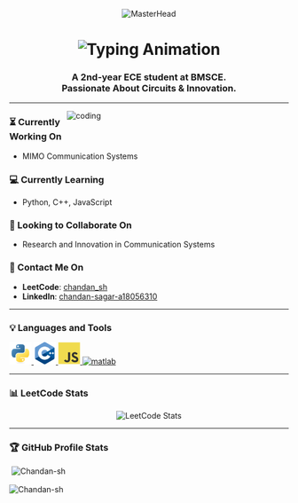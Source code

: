 <p align="center">
  <img src="https://pbs.twimg.com/community_banner_img/1513986958229446671/wiKHoYSR?format=jpg&name=small" alt="MasterHead" />
</p> 

<h1 align="center">
    <img src="https://readme-typing-svg.herokuapp.com/?font=Righteous&size=35&center=true&vCenter=true&width=500&height=70&lines=Hi+👋%2C+I'm+Chandan+SH;Welcome+to+my+GitHub+profile!" alt="Typing Animation" />
</h1>

<h3 align="center">A 2nd-year ECE student at BMSCE.<br> Passionate About Circuits & Innovation.</h3>

---
<img align="right" alt="coding" width="400" src="https://imgur.com/LDSvEL5.png">

### ⏳ Currently Working On  
- MIMO Communication Systems  

### 💻 Currently Learning  
- Python, C++, JavaScript  

### 👯 Looking to Collaborate On  
- Research and Innovation in Communication Systems  

### 📱 Contact Me On  
- **LeetCode**: [chandan_sh](https://leetcode.com/u/chandan_sh/)  
- **LinkedIn**: [chandan-sagar-a18056310](https://www.linkedin.com/in/chandan-sagar-a18056310)  

---

### 💡 Languages and Tools  
<p align="left"> 
    <a href="https://www.python.org/" target="_blank" rel="noreferrer"> 
        <img src="https://raw.githubusercontent.com/devicons/devicon/master/icons/python/python-original.svg" alt="python" width="40" height="40"/> 
    </a> 
    <a href="https://www.cplusplus.com/" target="_blank" rel="noreferrer"> 
        <img src="https://raw.githubusercontent.com/devicons/devicon/master/icons/cplusplus/cplusplus-original.svg" alt="cplusplus" width="40" height="40"/> 
    </a> 
    <a href="https://developer.mozilla.org/en-US/docs/Web/JavaScript" target="_blank" rel="noreferrer"> 
        <img src="https://raw.githubusercontent.com/devicons/devicon/master/icons/javascript/javascript-original.svg" alt="javascript" width="40" height="40"/> 
    </a> 
    <a href="https://www.mathworks.com/products/matlab.html" target="_blank" rel="noreferrer">
        <img src="https://upload.wikimedia.org/wikipedia/commons/2/21/Matlab_Logo.png" alt="matlab" width="40" height="40"/>
    </a>
</p>

---

### 📊 LeetCode Stats
<p align="center">
  <img src="https://leetcard.jacoblin.cool/chandan_sh" alt="LeetCode Stats" />
</p>

---

### 🏆 GitHub Profile Stats  
<p>&nbsp;<img align="center" src="https://github-readme-stats.vercel.app/api?username=Chandan-sh&show_icons=true&locale=en" alt="Chandan-sh" /></p>

<p><img align="center" src="https://github-readme-streak-stats.herokuapp.com/?user=Chandan-sh&" alt="Chandan-sh" /></p>
